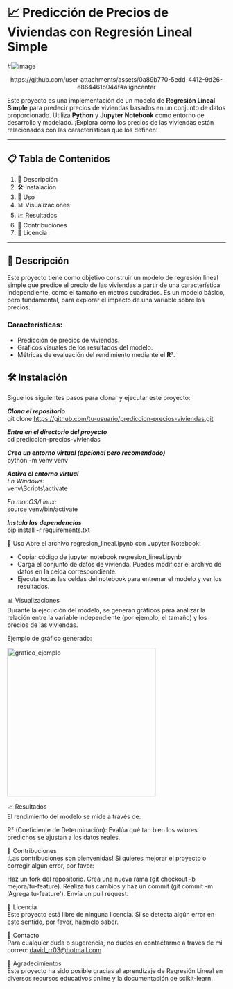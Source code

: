 # 📈 Predicción de Precios de Viviendas con Regresión Lineal Simple

#![image](https://github.com/user-attachments/assets/0a89b770-5edd-4412-9d26-e864461b044f#aligncenter)
<center>https://github.com/user-attachments/assets/0a89b770-5edd-4412-9d26-e864461b044f#aligncenter</center>

Este proyecto es una implementación de un modelo de **Regresión Lineal Simple** para predecir precios de viviendas basados en un conjunto de datos proporcionado. Utiliza **Python** y **Jupyter Notebook** como entorno de desarrollo y modelado. ¡Explora cómo los precios de las viviendas están relacionados con las características que los definen!

---

## 📋 Tabla de Contenidos
1. 📝 Descripción
2. 🛠 Instalación
3. 🚀 Uso
4. 📊 Visualizaciones
5. 📈 Resultados
6. 🤝 Contribuciones
7. 📝 Licencia

---

## 📝 Descripción
Este proyecto tiene como objetivo construir un modelo de regresión lineal simple que predice el precio de las viviendas a partir de una característica independiente, como el tamaño en metros cuadrados. Es un modelo básico, pero fundamental, para explorar el impacto de una variable sobre los precios.

### Características:
- Predicción de precios de viviendas.
- Gráficos visuales de los resultados del modelo.
- Métricas de evaluación del rendimiento mediante el **R²**.

## 🛠 Instalación

Sigue los siguientes pasos para clonar y ejecutar este proyecto:

***Clona el repositorio***  
git clone https://github.com/tu-usuario/prediccion-precios-viviendas.git

***Entra en el directorio del proyecto***  
cd prediccion-precios-viviendas

***Crea un entorno virtual (opcional pero recomendado)***  
python -m venv venv

***Activa el entorno virtual***  
*En Windows:*  
venv\Scripts\activate  

*En macOS/Linux:*  
source venv/bin/activate  

***Instala las dependencias***  
pip install -r requirements.txt  

🚀 Uso
Abre el archivo regresion_lineal.ipynb con Jupyter Notebook:

- Copiar código de jupyter notebook regresion_lineal.ipynb
- Carga el conjunto de datos de vivienda. Puedes modificar el archivo de datos en la celda correspondiente.
- Ejecuta todas las celdas del notebook para entrenar el modelo y ver los resultados.
  

📊 Visualizaciones  
Durante la ejecución del modelo, se generan gráficos para analizar la relación entre la variable independiente (por ejemplo, el tamaño) y los precios de las viviendas.

Ejemplo de gráfico generado:  

<img width="342" alt="grafico_ejemplo" src="https://github.com/user-attachments/assets/366deee8-a93e-4c91-961f-dc81d2c970d2">

  
📈 Resultados  
El rendimiento del modelo se mide a través de:

R² (Coeficiente de Determinación): Evalúa qué tan bien los valores predichos se ajustan a los datos reales.

  
🤝 Contribuciones  
¡Las contribuciones son bienvenidas! Si quieres mejorar el proyecto o corregir algún error, por favor:

Haz un fork del repositorio.
Crea una nueva rama (git checkout -b mejora/tu-feature).
Realiza tus cambios y haz un commit (git commit -m 'Agrega tu-feature').
Envía un pull request.

  
📝 Licencia  
Este proyecto está libre de ninguna licencia. Si se detecta algún error en este sentido, por favor, házmelo saber.

  
📧 Contacto  
Para cualquier duda o sugerencia, no dudes en contactarme a través de mi correo: david_rr03@hotmail.com

  
🌟 Agradecimientos  
Este proyecto ha sido posible gracias al aprendizaje de Regresión Lineal en diversos recursos educativos online y la documentación de scikit-learn.
